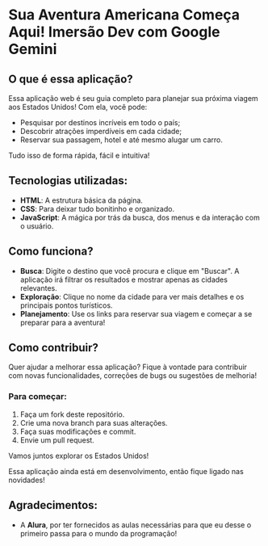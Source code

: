 # Sua Aventura Americana Começa Aqui! Imersão Dev com Google Gemini

## O que é essa aplicação?

Essa aplicação web é seu guia completo para planejar sua próxima viagem aos Estados Unidos! Com ela, você pode:

- Pesquisar por destinos incríveis em todo o país;
- Descobrir atrações imperdíveis em cada cidade;
- Reservar sua passagem, hotel e até mesmo alugar um carro.

Tudo isso de forma rápida, fácil e intuitiva!

## Tecnologias utilizadas:

- **HTML**: A estrutura básica da página.
- **CSS**: Para deixar tudo bonitinho e organizado.
- **JavaScript**: A mágica por trás da busca, dos menus e da interação com o usuário.

## Como funciona?

- **Busca**: Digite o destino que você procura e clique em "Buscar". A aplicação irá filtrar os resultados e mostrar apenas as cidades relevantes.
- **Exploração**: Clique no nome da cidade para ver mais detalhes e os principais pontos turísticos.
- **Planejamento**: Use os links para reservar sua viagem e começar a se preparar para a aventura!

## Como contribuir?

Quer ajudar a melhorar essa aplicação? Fique à vontade para contribuir com novas funcionalidades, correções de bugs ou sugestões de melhoria!

### Para começar:

1. Faça um fork deste repositório.
2. Crie uma nova branch para suas alterações.
3. Faça suas modificações e commit.
4. Envie um pull request.

Vamos juntos explorar os Estados Unidos!

Essa aplicação ainda está em desenvolvimento, então fique ligado nas novidades!

## Agradecimentos:

- A **Alura**, por ter fornecidos as aulas necessárias para que eu desse o primeiro passa para o mundo da programação!

